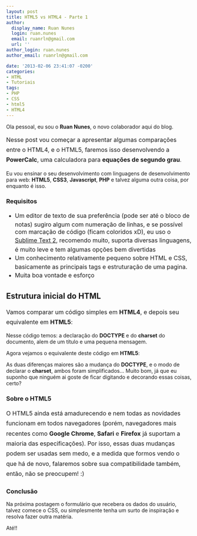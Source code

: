 ```yaml
---
layout: post
title: HTML5 vs HTML4 - Parte 1
author:
  display_name: Ruan Nunes
  login: ruan.nunes
  email: ruanrln@gmail.com
  url: ''
author_login: ruan.nunes
author_email: ruanrln@gmail.com

date: '2013-02-06 23:41:07 -0200'
categories:
- HTML
- Tutoriais
tags:
- PHP
- CSS
- html5
- HTML4
---
```

<p>Ola pessoal, eu sou o <strong>Ruan Nunes</strong>, o novo colaborador aqui do blog.</p>
<p><span style="line-height: 1.714285714; font-size: 1rem;">Nesse post vou começar a apresentar algumas comparações entre o HTML4, e o HTML5, faremos isso desenvolvendo a </span><strong style="line-height: 1.714285714; font-size: 1rem;">PowerCalc</strong><span style="line-height: 1.714285714; font-size: 1rem;">, uma calculadora para </span><strong style="line-height: 1.714285714; font-size: 1rem;">equações de segundo grau</strong>.<span style="line-height: 1.714285714; font-size: 1rem;">
</span></p>
<p>Eu vou ensinar o seu desenvolvimento com linguagens de desenvolvimento para web: <strong>HTML5</strong>, <strong>CSS3</strong>, <strong>Javascript</strong>, <strong>PHP</strong> e talvez alguma outra coisa, por enquanto é isso.</p>
<h3>Requisitos</h3>
<ul>
<li><span style="font-size: 1rem; line-height: 1.714285714;">Um editor de texto de sua preferência (pode ser até o bloco de notas) sugiro algum com numeração de linhas, e se possível com marcação de código (ficam coloridos xD), eu uso o <a title="Sublime Text 2" href="http://www.sublimetext.com/2">Sublime Text 2</a>, recomendo muito, suporta diversas linguagens, é muito leve e tem algumas opções bem divertidas</span></li>
<li><span style="font-size: 1rem; line-height: 1.714285714;">Um conhecimento relativamente pequeno sobre HTML e CSS, basicamente as principais tags e estruturação de uma pagina.</span></li>
<li><span style="font-size: 1rem; line-height: 1.714285714;">Muita boa vontade e esforço</span></li>
</ul>
<h2>Estrutura inicial do HTML</h2>
<p><span style="font-size: 1rem; line-height: 1.714285714;">Vamos comparar um código simples em <strong>HTML4</strong>, e depois seu equivalente em <strong>HTML5</strong>:</span></p>
<div data-gist-id="4706413" data-gist-show-loading="false"></div>
<p>Nesse código temos: a declaração do <strong>DOCTYPE</strong> e do <strong>charset</strong> do documento, alem de um título e uma pequena mensagem.</p>
<p>Agora vejamos o equivalente deste código em <strong>HTML5</strong>:</p>
<div data-gist-id="4706480" data-gist-show-loading="false"></div>
<p>As duas diferenças maiores são a mudança do <strong>DOCTYPE</strong>, e o modo de declarar o <strong>charset</strong>, ambos foram simplificados... Muito bom, já que eu suponho que ninguém ai goste de ficar digitando e decorando essas coisas, certo?</p>
<h3>Sobre o HTML5</h3>
<p><span style="line-height: 1.714285714; font-size: 1rem;">O HTML5 ainda está amadurecendo e nem todas as novidades funcionam em todos navegadores (porém, navegadores mais recentes como <strong>Google Chrome</strong>, <strong>Safari</strong> e <strong>Firefox</strong> já suportam a maioria das especificações). Por isso, essas duas mudanças podem ser usadas sem medo, e a medida que formos vendo o que há de novo, falaremos sobre sua compatibilidade também, então, não se preocupem! :)</span></p>
<h3>Conclusão</h3>
<p>Na próxima postagem o formulário que recebera os dados do usuário, talvez comece o CSS, ou simplesmente tenha um surto de inspiração e resolva fazer outra matéria.</p>
<p>Até!!</p>
